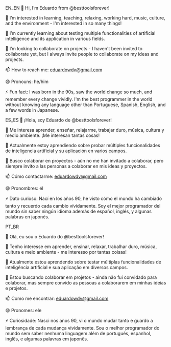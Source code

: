 EN_EN
👋 Hi, I’m Eduardo from @besttoolsforever!

👀 I’m interested in learning, teaching, relaxing, working hard, music, culture, and the environment - I'm interested in so many things!

🌱 I’m currently learning about testing multiple functionalities of artificial intelligence and its application in various fields.

💞️ I’m looking to collaborate on projects - I haven't been invited to collaborate yet, but I always invite people to collaborate on my ideas and projects.

📫 How to reach me: eduardowdv@gmail.com

😄 Pronouns: he/him

⚡ Fun fact: I was born in the 90s, saw the world change so much, and remember every change vividly. I'm the best programmer in the world without knowing any language other than Portuguese, Spanish, English, and a few words in Japanese.


ES_ES
👋 ¡Hola, soy Eduardo de @besttoolsforever!

👀 Me interesa aprender, enseñar, relajarme, trabajar duro, música, cultura y medio ambiente. ¡Me interesan tantas cosas!

🌱 Actualmente estoy aprendiendo sobre probar múltiples funcionalidades de inteligencia artificial y su aplicación en varios campos.

💞️ Busco colaborar en proyectos - aún no me han invitado a colaborar, pero siempre invito a las personas a colaborar en mis ideas y proyectos.

📫 Cómo contactarme: eduardowdv@gmail.com

😄 Pronombres: él

⚡ Dato curioso: Nací en los años 90, he visto cómo el mundo ha cambiado tanto y recuerdo cada cambio vívidamente. Soy el mejor programador del mundo sin saber ningún idioma además de español, inglés, y algunas palabras en japonés.



PT_BR

👋 Olá, eu sou o Eduardo do @besttoolsforever!

👀 Tenho interesse em aprender, ensinar, relaxar, trabalhar duro, música, cultura e meio ambiente - me interesso por tantas coisas!

🌱 Atualmente estou aprendendo sobre testar múltiplas funcionalidades de inteligência artificial e sua aplicação em diversos campos.

💞️ Estou buscando colaborar em projetos - ainda não fui convidado para colaborar, mas sempre convido as pessoas a colaborarem em minhas ideias e projetos.

📫 Como me encontrar: eduardowdv@gmail.com

😄 Pronomes: ele

⚡ Curiosidade: Nasci nos anos 90, vi o mundo mudar tanto e guardo a lembrança de cada mudança vividamente. Sou o melhor programador do mundo sem saber nenhuma linguagem além de português, espanhol, inglês, e algumas palavras em japonês.
